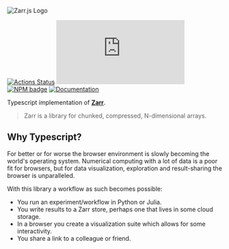 ![Zarr.js Logo](logo.png)

[![Actions Status](https://github.com/gzuidhof/zarr.js/actions/workflows/test.yml/badge.svg)](https://github.com/gzuidhof/zarr.js/actions)
![Top Language Badge](https://img.shields.io/github/languages/top/gzuidhof/zarr.js)
[![NPM badge](https://img.shields.io/npm/v/zarr)](https://www.npmjs.com/package/zarr)
[![Documentation](https://img.shields.io/badge/Read%20the-documentation-1abc9c.svg)](http://guido.io/zarr.js)


Typescript implementation of [**Zarr**](https://zarr.readthedocs.io/en/stable/).  

> Zarr is a library for chunked, compressed, N-dimensional arrays.

## Why Typescript?
For better or for worse the browser environment is slowly becoming the world's operating system. Numerical computing with a lot of data is a poor fit for browsers, but for data visualization, exploration and result-sharing the browser is unparalleled.

With this library a workflow as such becomes possible:
* You run an experiment/workflow in Python or Julia. 
* You write results to a Zarr store, perhaps one that lives in some cloud storage.
* In a browser you create a visualization suite which allows for some interactivity. 
* You share a link to a colleague or friend.
